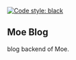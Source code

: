 [![Code style: black](https://img.shields.io/badge/code%20style-black-000000.svg)](https://github.com/psf/black)

## Moe Blog

blog backend of Moe.

